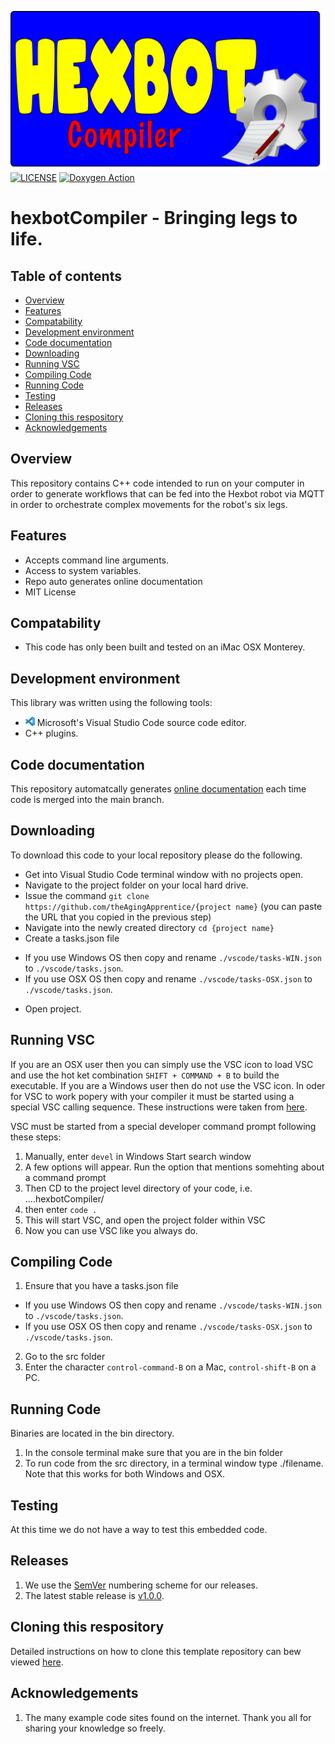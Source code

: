 ![Hexbot compiler logo](https://github.com/theAgingApprentice/hexbotCompiler/blob/main/img/compilerBanner.png)
[![LICENSE](https://img.shields.io/badge/license-MIT-blue.svg)](https://raw.githubusercontent.com/mmistakes/minimal-mistakes/master/LICENSE)
[![Doxygen Action](https://github.com/theAgingApprentice/aaChip/actions/workflows/main.yml/badge.svg?event=push)](https://github.com/theAgingApprentice/aaChip/actions/workflows/main.yml)

# hexbotCompiler - Bringing legs to life.

## Table of contents
* [Overview](#Overview)
* [Features](#Features)
* [Compatability](#Compatability)
* [Development environment](#Development-environment)
* [Code documentation](#Code-documentation)
* [Downloading](#Downloading)
* [Running VSC](#Running-VSC)
* [Compiling Code](#Compiling-Code)
* [Running Code](#Running-Code)
* [Testing](#Testing)
* [Releases](#Releases)
* [Cloning this respository](#Cloning-this-respository)
* [Acknowledgements](#Acknowledgements)

## Overview

This repository contains C++ code intended to run on your computer in order to generate workflows
that can be fed into the Hexbot robot via MQTT in order to orchestrate complex movements for the
robot's six legs.

## Features

* Accepts command line arguments.
* Access to system variables.
* Repo auto generates online documentation
* MIT License

## Compatability 

* This code has only been built and tested on an iMac OSX Monterey. 

## Development environment

This library was written using the following tools:
* [<img src="/img/vscLogo.png" width="15" height="15">](https://code.visualstudio.com/docs) 
Microsoft's Visual Studio Code source code editor. 
* C++ plugins.

## Code documentation

This repository automatcally generates 
[online documentation](https://theagingapprentice.github.io/hexbotCompiler/html/index.html) 
each time code is merged into the main branch.

## Downloading

To download this code to your local repository please do the following. 
 
- Get into Visual Studio Code terminal window with no projects open.
- Navigate to the project folder on your local hard drive.
- Issue the command `git clone https://github.com/theAgingApprentice/{project name}` (you can paste the URL that you copied in the previous step)
- Navigate into the newly created directory `cd {project name}`
- Create a tasks.json file
 * If you use Windows OS then copy and rename ```./vscode/tasks-WIN.json``` to ```./vscode/tasks.json```. 
 * If you use OSX OS then copy and rename ```./vscode/tasks-OSX.json``` to ```./vscode/tasks.json```.   
- Open project.

## Running VSC

If you are an OSX user then you can simply use the VSC icon to load VSC and use the hot ket combination `SHIFT + COMMAND + B` to build the executable. If you are a Windows user then do not use the VSC icon. In oder for VSC to work popery with your compiler it must be started using a special VSC calling sequence. These instructions were taken from [here](https://code.visualstudio.com/docs/cpp/config-msvc).

VSC must be started from a special developer command prompt following these steps:

1. Manually, enter `devel` in Windows Start search window
2. A few options will appear. Run the option that mentions somehting about a command prompt
3. Then CD to the project level directory of your code, i.e. ....hexbotCompiler/
4. then enter `code .`
5. This will start VSC, and open the project folder within VSC
6. Now you can use VSC like you always do.

## Compiling Code 

1. Ensure that you have a tasks.json file
 * If you use Windows OS then copy and rename ```./vscode/tasks-WIN.json``` to ```./vscode/tasks.json```. 
 * If you use OSX OS then copy and rename ```./vscode/tasks-OSX.json``` to ```./vscode/tasks.json```.    
2. Go to the src folder
3. Enter the character `control-command-B` on a Mac, `control-shift-B` on a PC.

## Running Code

Binaries are located in the bin directory.

1. In the console terminal make sure that you are in the bin folder
2. To run code from the src directory, in a terminal window type ./filename. Note that this works for both Windows and OSX.  

## Testing

At this time we do not have a way to test this embedded code.

## Releases

1. We use the [SemVer](http://semver.org/) numbering scheme for our releases. 
2. The latest stable release is [v1.0.0](https://github.com/theAgingApprentice/underwear/releases/tag/v1.0.0).

## Cloning this respository

Detailed instructions on how to clone this template repository can bew viewed [here](./aaAdmin/newRepoTodo.md).

## Acknowledgements

1. The many example code sites found on the internet. Thank you all for sharing your knowledge so freely.
